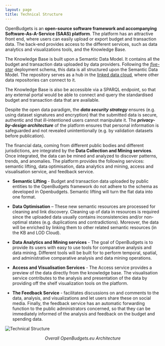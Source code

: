```yaml
---
layout: page
title: Technical Structure
---
```

OpenBudgets is an **open-source software framework and accompanying Software-As-A-Service (SAAS) platform**. 
The platform has an attractive front end, where users can easily upload or export budget and transaction data. The back-end provides access to the different services, such as data analytics and visualizations tools, and the Knowledge Base. 

The Knowledge Base is built upon a Semantic Data Model. It contains all the budget and transaction data uploaded by data providers. Following the *[five-star](http://5stardata.info/)* deployment schema, this data is all structured upon the Semantic Data Model. The repository serves as a hub in the [linked data cloud](http://lod-cloud.net/), where other data repositories can connect to it.

The Knowledge Base is also be accessible via a SPARQL endpoint, so that any external portal would be able to connect and query the standardised budget and transaction data that are available. 

Despite the open data paradigm, the ***data security strategy*** ensures (e.g. using dataset signatures and encryption) that the submitted data is secure, authentic and that ill-intentioned users cannot manipulate it. The ***privacy-by-design architecture*** of the platform ensures that personal information is safeguarded and not revealed unintentionally (e.g. by validation datasets before publication). 

The financial data, coming from different public bodies and different jurisdictions, are integrated by the **Data Collection and Mining services**. Once integrated, the data can be mined and analyzed to discover patterns, trends, and anomalies. 
The platform provides the following services: semantic lifting, data optimisation, data analytics and mining, access and visualisation service, and feedback service. 

* **Semantic Lifting** - Budget and transaction data uploaded by public entities to the OpenBudgets framework do not adhere to the schema as developed in Openbudgets. Semantic lifting will turn the flat data into one format. 
* **Data Optimisation** – These new semantic resources are processed for cleaning and link discovery. Cleaning up of data in resources is required since the uploaded data usually contains inconsistencies and/or non-optimal states (e.g. duplications and contradictions). Moreover, the data will be enriched by linking them to other related semantic resources (in the KB and LOD Cloud). 

* **Data Analytics and Mining services** - The goal of OpenBudgets is to provide its users with easy to use tools for comparative analysis and data mining. Different tools will be built for to perform temporal, spatial, and administrative comparative analysis and data mining operations.

* **Access and Visualisation Services** - The Access service provides a preview of the data directly from the knowledge base. The visualisation service contributes to the analysis and presentation of the data by providing off the shelf visualization tools on the platform. 

* **The Feedback Service** - facilitates discussions on and comments to the data, analysis, and visualizations and let users share these on social media. Finally, the feedback service has an automatic forwarding function to the public administrators concerned, so that they can be immediately informed of the analysis and feedback on the budget and spending data. 


<p><img src="{{site.baseurl}}/img/technical_structure.jpg" alt="Technical Structure"></p>

*<center>Overall OpenBudgets.eu Architecture</center>*